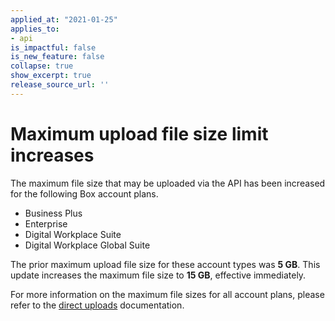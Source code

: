 ```yaml
---
applied_at: "2021-01-25"
applies_to: 
- api
is_impactful: false
is_new_feature: false
collapse: true
show_excerpt: true
release_source_url: ''
---
```


# Maximum upload file size limit increases

The maximum file size that may be uploaded via the API has been increased for
the following Box account plans.

* Business Plus
* Enterprise
* Digital Workplace Suite
* Digital Workplace Global Suite

The prior maximum upload file size for these account types was **5 GB**. This
update increases the maximum file size to **15 GB**, effective immediately.

For more information on the maximum file sizes for all account plans, please
refer to the [direct uploads][direct-uploads] documentation.

[direct-uploads]: g://uploads/direct/

